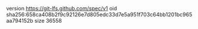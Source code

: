 version https://git-lfs.github.com/spec/v1
oid sha256:658ca408b2f9c92126e7d805edc33d7e5a951f703c64bb1201bc965aa794152b
size 36558
